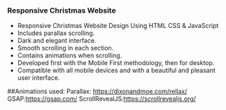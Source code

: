 ### Responsive Christmas Website

- Responsive Christmas Website Design Using HTML CSS & JavaScript
- Includes parallax scrolling.
- Dark and elegant interface.
- Smooth scrolling in each section.
- Contains animations when scrolling.
- Developed first with the Mobile First methodology, then for desktop.
- Compatible with all mobile devices and with a beautiful and pleasant user interface.

##Animations used:
Parallax: https://dixonandmoe.com/rellax/
GSAP:https://gsap.com/
ScrollRevealJS:https://scrollrevealjs.org/
